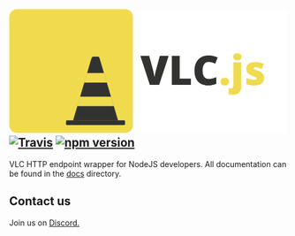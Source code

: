 ![Banner](GitHub%20Banner2.png)
[![Travis](https://travis-ci.com/dylhack/vlc.js.svg?branch=master)](https://travis-ci.com/dylhack/vlc.js)
[![npm version](https://badge.fury.io/js/vlc.js.svg)](https://badge.fury.io/js/vlc.js)
---
VLC HTTP endpoint wrapper for NodeJS developers. All documentation can be found in the [docs](./docs/) directory.

## Contact us
Join us on [Discord.](https://discord.gg/XkqW2Fd)
